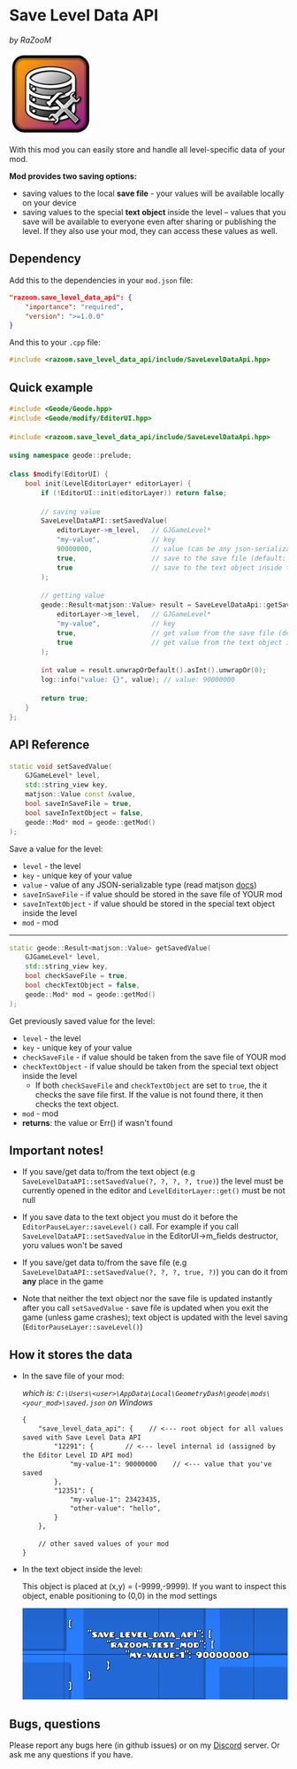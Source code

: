 # Save Level Data API

*by RaZooM*

<img src="logo.png" width="150" alt="the mod's logo" />


With this mod you can easily store and handle all level-specific data of your mod.

**Mod provides two saving options:**
- saving values to the local **save file** - your values will be available locally on your device
- saving values to the special **text object** inside the level – values that you save will be available to everyone even after sharing or publishing the level. If they also use your mod, they can access these values as well.


## Dependency

Add this to the dependencies in your `mod.json` file:

```json
"razoom.save_level_data_api": {
    "importance": "required",
    "version": ">=1.0.0"
}
```

And this to your `.cpp` file:
```cpp
#include <razoom.save_level_data_api/include/SaveLevelDataApi.hpp>
```



## Quick example

```cpp
#include <Geode/Geode.hpp>
#include <Geode/modify/EditorUI.hpp>

#include <razoom.save_level_data_api/include/SaveLevelDataApi.hpp>

using namespace geode::prelude;

class $modify(EditorUI) {
    bool init(LevelEditorLayer* editorLayer) {
        if (!EditorUI::init(editorLayer)) return false;

        // saving value
        SaveLevelDataAPI::setSavedValue(
            editorLayer->m_level,   // GJGameLevel*
            "my-value",             // key
            90000000,               // value (can be any json-serializable type)
            true,                   // save to the save file (default: true)
            true                    // save to the text object inside the level (default: false)
        );

        // getting value
        geode::Result<matjson::Value> result = SaveLevelDataApi::getSavedValue(
            editorLayer->m_level,   // GJGameLevel*
            "my-value",             // key
            true,                   // get value from the save file (default: true)
            true                    // get value from the text object if wasn't found in the save file (default: false)
        );

        int value = result.unwrapOrDefault().asInt().unwrapOr(0);
        log::info("value: {}", value); // value: 90000000

        return true;
    }
};
```

## API Reference

```cpp
static void setSavedValue(
    GJGameLevel* level, 
    std::string_view key, 
    matjson::Value const &value, 
    bool saveInSaveFile = true,
    bool saveInTextObject = false,
    geode::Mod* mod = geode::getMod()
);
```
Save a value for the level:
- `level` - the level
- `key` - unique key of your value
- `value` - value of any JSON-serializable type (read matjson [docs](https://github.com/geode-sdk/json))
- `saveInSaveFile` - if value should be stored in the save file of YOUR mod
- `saveInTextObject` - if value should be stored in the special text object inside the level
- `mod` - mod

___

```cpp
static geode::Result<matjson::Value> getSavedValue(
    GJGameLevel* level, 
    std::string_view key, 
    bool checkSaveFile = true,
    bool checkTextObject = false,
    geode::Mod* mod = geode::getMod()
);
```
Get previously saved value for the level:
- `level` - the level
- `key` - unique key of your value
- `checkSaveFile` - if value should be taken from the save file of YOUR mod
- `checkTextObject` - if value should be taken from the special text object inside the level
    - If both `checkSaveFile` and `checkTextObject` are set to `true`, the it checks the save file first. If the value is not found there, it then checks the text object.
- `mod` - mod
- **returns**: the value or Err() if wasn't found



## Important notes!

- If you save/get data to/from the text object (e.g `SaveLevelDataAPI::setSavedValue(?, ?, ?, ?, true)`) the level must be currently opened in the editor and `LevelEditorLayer::get()` must be not null

- If you save data to the text object you must do it before the `EditorPauseLayer::saveLevel()` call. For example if you call `SaveLevelDataAPI::setSavedValue` in the EditorUI->m_fields destructor, yoru values won't be saved

- If you save/get data to/from the save file (e.g `SaveLevelDataAPI::setSavedValue(?, ?, ?, true, ?)`) you can do it from **any** place in the game

- Note that neither the text object nor the save file is updated instantly after you call `setSavedValue` - save file is updated when you exit the game (unless game crashes); text object is updated with the level saving (`EditorPauseLayer::saveLevel()`)



## How it stores the data

- In the save file of your mod:

  _which is: `C:\Users\<user>\AppData\Local\GeometryDash\geode\mods\<your_mod>\saved.json` on Windows_

  ```jsonc
  {
      "save_level_data_api": {    // <--- root object for all values saved with Save Level Data API
          "12291": {        // <--- level internal id (assigned by the Editor Level ID API mod)
              "my-value-1": 90000000    // <--- value that you've saved
          },
          "12351": {
              "my-value-1": 23423435,
              "other-value": "hello",
          }
      },
    
      // other saved values of your mod
  }
  ```

- In the text object inside the level:

  This object is placed at (x,y) = (-9999,-9999). If you want to inspect this object, enable positioning to (0,0) in the mod settings

  ![image](assets/image-1.png)



## Bugs, questions

Please report any bugs here (in github issues) or on my [Discord](https://discord.gg/wcWvtKHP8n) server. Or ask me any questions if you have.
 
